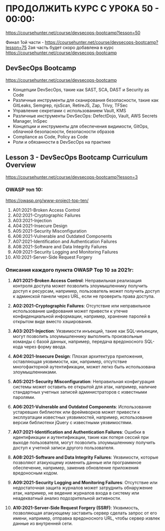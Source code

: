 # ПРОДОЛЖИТЬ КУРС С УРОКА 50 - 00:00:
https://coursehunter.net/course/devsecops-bootcamp?lesson=50

Финал 1ой части - https://coursehunter.net/course/devsecops-bootcamp?lesson=75
2ая часть будет скоро добавлена в курс https://coursehunter.net/course/devsecops-bootcamp

## DevSecOps Bootcamp
https://coursehunter.net/course/devsecops-bootcamp

- Концепции DevSecOps, такие как SAST, SCA, DAST и Security as Code
- Различные инструменты для сканирования безопасности, такие как GitLeaks, Semgrep, njsScan, RetireJS, Zap, Trivy, TFSec
- Управление секретами с использованием Vault, KMS
- Различные инструменты DevSecOps: DefectDojo, Vault, AWS Secrets Manager, InSpec
- Концепции и инструменты для обеспечения видимости, GitOps, облачной безопасности, безопасности образов
- Compliance as Code, Policy as Code
- Роли и обязанности в DevSecOps на практике

## Lesson 3 - DevSecOps Bootcamp Curriculum Overview
https://coursehunter.net/course/devsecops-bootcamp?lesson=3

### OWASP топ 10:
https://owasp.org/www-project-top-ten/

1. A01:2021-Broken Access Control
2. A02:2021-Cryptographic Failures
3. A03:2021-Injection
4. A04:2021-Insecure Design
5. A05:2021-Security Misconfiguration
6. A06:2021-Vulnerable and Outdated Components
7. A07:2021-Identification and Authentication Failures
8. A08:2021-Software and Data Integrity Failures
9. A09:2021-Security Logging and Monitoring Failures
10. A10:2021-Server-Side Request Forgery

### Описания каждого пункта OWASP Top 10 за 2021г:

1. **A01:2021-Broken Access Control**: Неправильная реализация контроля доступа может позволить злоумышленнику получить доступ к ресурсам, например, пользователь может получить доступ к админской панели через URL, если не проверить права доступа.

2. **A02:2021-Cryptographic Failures**: Отсутствие или неправильное использование шифрования может привести к утечке конфиденциальной информации, например, хранение паролей в открытом виде вместо хэширования.

3. **A03:2021-Injection**: Уязвимости инъекций, такие как SQL-инъекции, могут позволить злоумышленнику выполнить произвольные команды с базой данных, например, передача вредоносного SQL-кода через форму ввода.

4. **A04:2021-Insecure Design**: Плохая архитектура приложения, оставляющая уязвимости, как, например, отсутствие многофакторной аутентификации, может легко быть использована злоумышленниками.

5. **A05:2021-Security Misconfiguration**: Неправильная конфигурация системы может оставить ее открытой для атак, например, наличие стандартных учетных записей администраторов с известными паролями.

6. **A06:2021-Vulnerable and Outdated Components**: Использование устаревших библиотек или фреймворков может привести к эксплуатации известных уязвимостей, например, использование версии библиотеки jQuery с известными уязвимостями.

7. **A07:2021-Identification and Authentication Failures**: Ошибки в идентификации и аутентификации, такие как потеря сессий при выходе пользователя, могут позволить злоумышленнику получить доступ к учетной записи другого пользователя.

8. **A08:2021-Software and Data Integrity Failures**: Уязвимости, которые позволяют атакующему изменить данные или программное обеспечение, например, заменив обновление приложения вредоносным кодом.

9. **A09:2021-Security Logging and Monitoring Failures**: Отсутствие или недостаточная защита журналов может затруднить обнаружение атак, например, не ведение журналов входа в систему или неадекватный анализ подозрительной активности.

10. **A10:2021-Server-Side Request Forgery (SSRF)**: Уязвимость, позволяющая атакующему заставить сервер сделать запрос от его имени, например, отправка вредоносного URL, чтобы сервер извлек данные из внутренней сети.

